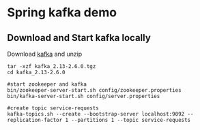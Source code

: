 # Spring kafka demo

## Download and Start kafka locally
Download [kafka]() and unzip
```
tar -xzf kafka_2.13-2.6.0.tgz
cd kafka_2.13-2.6.0

#start zookeeper and kafka
bin/zookeeper-server-start.sh config/zookeeper.properties
bin/kafka-server-start.sh config/server.properties

#create topic service-requests
kafka-topics.sh --create --bootstrap-server localhost:9092 --replication-factor 1 --partitions 1 --topic service-requests
```
